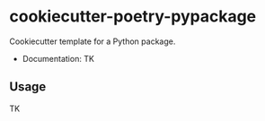 cookiecutter-poetry-pypackage
=========

Cookiecutter template for a Python package.

* Documentation: TK

Usage
-----

TK
